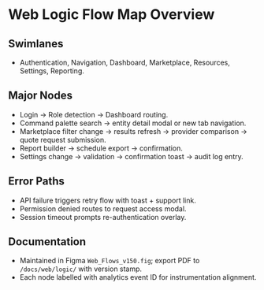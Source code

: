 # Web Logic Flow Map Overview

## Swimlanes
- Authentication, Navigation, Dashboard, Marketplace, Resources, Settings, Reporting.

## Major Nodes
- Login → Role detection → Dashboard routing.
- Command palette search → entity detail modal or new tab navigation.
- Marketplace filter change → results refresh → provider comparison → quote request submission.
- Report builder → schedule export → confirmation.
- Settings change → validation → confirmation toast → audit log entry.

## Error Paths
- API failure triggers retry flow with toast + support link.
- Permission denied routes to request access modal.
- Session timeout prompts re-authentication overlay.

## Documentation
- Maintained in Figma `Web_Flows_v150.fig`; export PDF to `/docs/web/logic/` with version stamp.
- Each node labelled with analytics event ID for instrumentation alignment.
